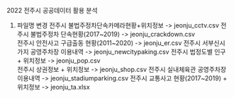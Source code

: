2022 전주시 공공데이터 활용 분석
1. 파일명 변경
전주시 불법주정차단속카메라현황+위치정보 -> jeonju_cctv.csv
전주시 불법주정차 단속현황(2017~2019) -> jeonju_crackdown.csv	
전주시 안전사고 구급출동 현황(2011~2020) -> jeonju_er.csv
전주시 서부신시가지 공영주차장 이용내역 -> jeonju_newcitypaking.csv
전주시 법정도별 인구 + 위치정보 -> jeonju_pop.csv	
전주시 상권정보 + 위치정보 -> jeonju_shop.csv
전주시 실내체육관 공영주차장 이용내역 -> jeonju_stadiumparking.csv
전주시 교통사고 현황(2017~2019) + 위치정보 -> jeonju_ta.xlsx

